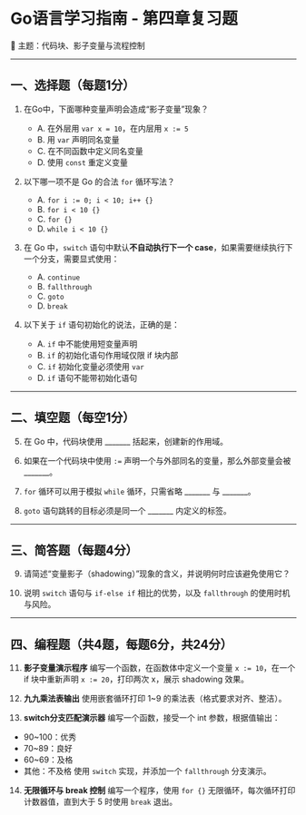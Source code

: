 # Go语言学习指南 - 第四章复习题

📘 主题：代码块、影子变量与流程控制

---

## 一、选择题（每题1分）

1. 在Go中，下面哪种变量声明会造成“影子变量”现象？

   * A. 在外层用 `var x = 10`，在内层用 `x := 5`
   * B. 用 `var` 声明同名变量
   * C. 在不同函数中定义同名变量
   * D. 使用 `const` 重定义变量

2. 以下哪一项不是 Go 的合法 `for` 循环写法？

   * A. `for i := 0; i < 10; i++ {}`
   * B. `for i < 10 {}`
   * C. `for {}`
   * D. `while i < 10 {}`

3. 在 Go 中，`switch` 语句中默认**不自动执行下一个 case**，如果需要继续执行下一个分支，需要显式使用：

   * A. `continue`
   * B. `fallthrough`
   * C. `goto`
   * D. `break`

4. 以下关于 `if` 语句初始化的说法，正确的是：

   * A. `if` 中不能使用短变量声明
   * B. `if` 的初始化语句作用域仅限 if 块内部
   * C. `if` 初始化变量必须使用 `var`
   * D. `if` 语句不能带初始化语句

---

## 二、填空题（每空1分）

5. 在 Go 中，代码块使用 \_\_\_\_\_\_\_ 括起来，创建新的作用域。

6. 如果在一个代码块中使用 `:=` 声明一个与外部同名的变量，那么外部变量会被 \_\_\_\_\_\_\_。

7. `for` 循环可以用于模拟 `while` 循环，只需省略 \_\_\_\_\_\_\_ 与 \_\_\_\_\_\_\_。

8. `goto` 语句跳转的目标必须是同一个 \_\_\_\_\_\_\_ 内定义的标签。

---

## 三、简答题（每题4分）

9. 请简述“变量影子（shadowing）”现象的含义，并说明何时应该避免使用它？

10. 说明 `switch` 语句与 `if-else if` 相比的优势，以及 `fallthrough` 的使用时机与风险。

---

## 四、编程题（共4题，每题6分，共24分）

11. **影子变量演示程序**
    编写一个函数，在函数体中定义一个变量 `x := 10`，在一个 if 块中重新声明 `x := 20`，打印两次 x，展示 shadowing 效果。

12. **九九乘法表输出**
    使用嵌套循环打印 1\~9 的乘法表（格式要求对齐、整洁）。

13. **switch分支匹配演示器**
    编写一个函数，接受一个 int 参数，根据值输出：

* 90\~100：优秀
* 70\~89：良好
* 60\~69：及格
* 其他：不及格
  使用 `switch` 实现，并添加一个 `fallthrough` 分支演示。

14. **无限循环与 break 控制**
    编写一个程序，使用 `for {}` 无限循环，每次循环打印计数器值，直到大于 5 时使用 `break` 退出。
